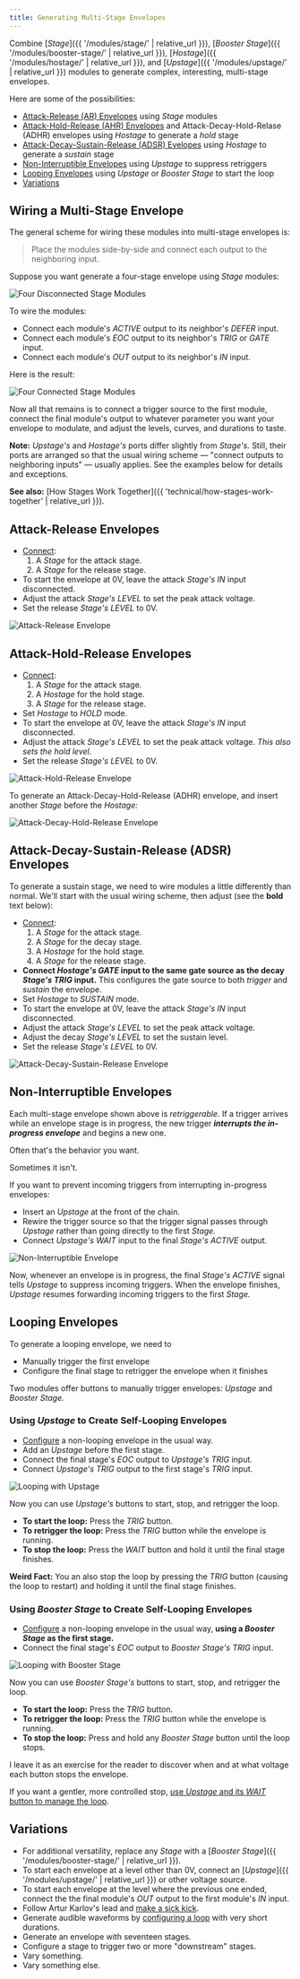 ```yaml
---
title: Generating Multi-Stage Envelopes
---
```


Combine
[_Stage_]({{ '/modules/stage/' | relative_url }}),
[_Booster Stage_]({{ '/modules/booster-stage/' | relative_url }}),
[_Hostage_]({{ '/modules/hostage/' | relative_url }}),
and [_Upstage_]({{ '/modules/upstage/' | relative_url }})
modules to generate complex, interesting, multi-stage envelopes.

Here are some of the possibilities:

- [Attack-Release (AR) Envelopes](#ar)
    using _Stage_ modules
- [Attack-Hold-Release (AHR) Envelopes](#hold)
    and Attack-Decay-Hold-Relase (ADHR) envelopes
    using _Hostage_ to generate a _hold_ stage
- [Attack-Decay-Sustain-Release (ADSR) Evelopes](#sustain)
    using _Hostage_ to generate a _sustain_ stage
- [Non-Interruptible Envelopes](#retriggers)
    using _Upstage_ to suppress retriggers
- [Looping Envelopes](#loops)
    using _Upstage_ or _Booster Stage_
    to start the loop
- [Variations](#variations)

## <span id="wiring">Wiring</span> a Multi-Stage Envelope

The general scheme for wiring these modules
into multi-stage envelopes is:

> Place the modules side-by-side
> and connect each output
> to the neighboring input.

Suppose you want generate a four-stage envelope using _Stage_ modules:

![Four Disconnected Stage Modules](disconnected.png)

To wire the modules:

- Connect each module's _ACTIVE_ output
    to its neighbor's _DEFER_ input.
- Connect each module's _EOC_ output
    to its neighbor's _TRIG_ or _GATE_ input.
- Connect each module's _OUT_ output
    to its neighbor's _IN_ input.

Here is the result:

![Four Connected Stage Modules](connected.png)

Now all that remains is to
connect a trigger source to the first module,
connect the final module's output
to whatever parameter you want your envelope to modulate,
and adjust the levels, curves, and durations to taste.

**Note:**
_Upstage's_ and _Hostage's_ ports
differ slightly from _Stage's._
Still, their ports are arranged
so that the usual wiring scheme —
"connect outputs to neighboring inputs" —
usually applies.
See the examples below for details and exceptions.

**See also:**
[How Stages Work Together]({{ 'technical/how-stages-work-together' | relative_url }}).


## <span id="ar">Attack-Release</span> Envelopes

- [Connect](#wiring):
    1. A _Stage_ for the attack stage.
    1. A _Stage_ for the release stage.
- To start the envelope at 0V,
    leave the attack _Stage's_ _IN_ input disconnected.
- Adjust the attack _Stage's_ _LEVEL_
    to set the peak attack voltage.
- Set the release _Stage's_ _LEVEL_ to 0V.

![Attack-Release Envelope](ar.png)

## <span id="hold">Attack-Hold-Release<span> Envelopes

- [Connect](#wiring):
    1. A _Stage_ for the attack stage.
    1. A _Hostage_ for the hold stage.
    1. A _Stage_ for the release stage.
- Set _Hostage_ to _HOLD_ mode.
- To start the envelope at 0V,
    leave the attack _Stage's_ _IN_ input disconnected.
- Adjust the attack _Stage's_ _LEVEL_
    to set the peak attack voltage.
    _This also sets the hold level._
- Set the release _Stage's_ _LEVEL_ to 0V.

![Attack-Hold-Release Envelope](ahr.png)

To generate an Attack-Decay-Hold-Release (ADHR) envelope,
and insert another _Stage_ before the _Hostage:_

![Attack-Decay-Hold-Release Envelope](adhr.png)

## <span id="sustain">Attack-Decay-Sustain-Release<span> (ADSR) Envelopes

To generate a sustain stage,
we need to wire modules a little differently than normal.
We'll start with the usual wiring scheme,
then adjust (see the **bold** text below):

- [Connect](#wiring):
    1. A _Stage_ for the attack stage.
    1. A _Stage_ for the decay stage.
    1. A _Hostage_ for the hold stage.
    1. A _Stage_ for the release stage.
- **Connect _Hostage's_ _GATE_ input
    to the same gate source
    as the decay _Stage's_ _TRIG_ input.**
    This configures the gate source
    to both _trigger_ and _sustain_ the envelope.
- Set _Hostage_ to _SUSTAIN_ mode.
- To start the envelope at 0V,
    leave the attack _Stage's_ _IN_ input disconnected.
- Adjust the attack _Stage's_ _LEVEL_
    to set the peak attack voltage.
- Adjust the decay _Stage's_ _LEVEL_
    to set the sustain level.
- Set the release _Stage's_ _LEVEL_ to 0V.

![Attack-Decay-Sustain-Release Envelope](adsr.png)

## <span id="retriggers">Non-Interruptible Envelopes</span>

Each multi-stage envelope shown above is _retriggerable._
If a trigger arrives
while an envelope stage is in progress,
the new trigger
**_interrupts the in-progress envelope_**
and begins a new one.

Often that's the behavior you want.

Sometimes it isn't.

If you want to prevent incoming triggers
from interrupting in-progress envelopes:

- Insert an _Upstage_ at the front of the chain.
- Rewire the trigger source
    so that the trigger signal passes through _Upstage_
    rather than going directly to the first _Stage._
- Connect _Upstage's_ _WAIT_ input
    to the final _Stage's_ _ACTIVE_ output.

![Non-Interruptible Envelope](non-interruptible.png)

Now,
whenever an envelope is in progress,
the final _Stage's_ _ACTIVE_ signal
tells _Upstage_ to suppress incoming triggers.
When the envelope finishes,
_Upstage_ resumes forwarding incoming triggers to the first _Stage._

## <span id="loops">Looping</span> Envelopes

To generate a looping envelope,
we need to
- Manually trigger the first envelope
- Configure the final stage
    to retrigger the envelope
    when it finishes

Two modules offer buttons to manually trigger envelopes:
_Upstage_ and _Booster Stage._

### <span id="upstage-loops">Using</span> _Upstage_ to Create Self-Looping Envelopes

- [Configure](#wiring) a non-looping envelope in the usual way.
- Add an _Upstage_ before the first stage.
- Connect the final stage's _EOC_ output to _Upstage's_ _TRIG_ input.
- Connect _Upstage's_ _TRIG_ output to the first stage's _TRIG_ input.

![Looping with Upstage](loop-upstage.png)

Now you can use _Upstage's_ buttons
to start, stop, and retrigger the loop.

- **To start the loop:**
    Press the _TRIG_ button.
- **To retrigger the loop:**
    Press the _TRIG_ button
    while the envelope is running.
- **To stop the loop:**
    Press the _WAIT_ button
    and hold it
    until the final stage finishes.

**Weird Fact:**
You an also stop the loop
by pressing the _TRIG_ button
(causing the loop to restart)
and holding it until the final stage finishes.

### Using _Booster Stage_ to Create Self-Looping Envelopes

- [Configure](#wiring) a non-looping envelope in the usual way,
    **using a _Booster Stage_ as the first stage.**
- Connect the final stage's _EOC_ output to _Booster Stage's_ _TRIG_ input.

![Looping with Booster Stage](loop-booster-stage.png)

Now you can use _Booster Stage's_ buttons
to start, stop, and retrigger the loop.

- **To start the loop:**
    Press the _TRIG_ button.
- **To retrigger the loop:**
    Press the _TRIG_ button
    while the envelope is running.
- **To stop the loop:**
    Press and hold any _Booster Stage_ button
    until the loop stops.

I leave it as an exercise for the reader
to discover
when and at what voltage
each button stops the envelope.

If you want a gentler, more controlled stop,
[use _Upstage_ and its _WAIT_ button to manage the loop](#upstage-loops).

## Variations
- For additional versatility,
    replace any _Stage_ with a
    [_Booster Stage_]({{ '/modules/booster-stage/' | relative_url }}).
- To start each envelope at a level other than 0V,
    connect an
    [_Upstage_]({{ '/modules/upstage/' | relative_url }})
    or other voltage source.
- To start each envelope
    at the level where the previous one ended,
    connect the the final module's _OUT_ output
    to the first module's _IN_ input.
- Follow Artur Karlov's lead and
    [make a sick kick](https://www.youtube.com/watch?v=jVLEKn55MGg).
- Generate audible waveforms
    by [configuring a loop](#loops)
    with very short durations.
- Generate an envelope with seventeen stages.
- Configure a stage to trigger two or more "downstream" stages.
- Vary something.
- Vary something else.
